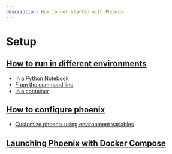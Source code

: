 ```yaml
---
description: How to get started with Phoenix
---
```


# Setup

## [How to run in different environments](../environments.md)

* [In a Python Notebook](../environments.md#notebooks)
* [From the command line](../environments.md#terminal)
* [In a container](../environments.md#container)

## [How to configure phoenix](configuration.md)

* [Customize phoenix using environment variables](configuration.md#environment-variables)

## [Launching Phoenix with Docker Compose](broken-reference)

